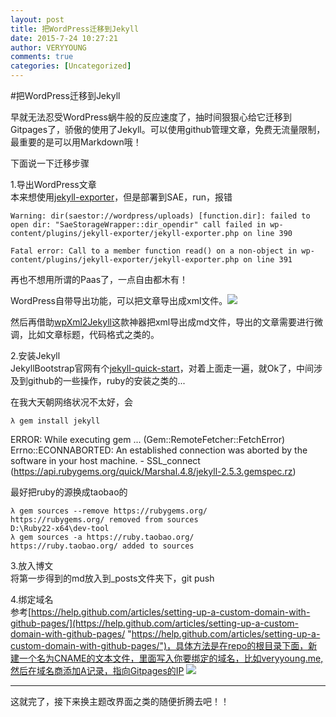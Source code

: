 ```yaml
---
layout: post
title: 把WordPress迁移到Jekyll
date: 2015-7-24 10:27:21
author: VERYYOUNG
comments: true
categories: [Uncategorized]
---
```

#把WordPress迁移到Jekyll

早就无法忍受WordPress蜗牛般的反应速度了，抽时间狠狠心给它迁移到Gitpages了，骄傲的使用了Jekyll。可以使用github管理文章，免费无流量限制，最重要的是可以用Markdown哦！

下面说一下迁移步骤


1.导出WordPress文章</br>
本来想使用[jekyll-exporter](https://wordpress.org/plugins/jekyll-exporter/ "jekyll-exporter")，但是部署到SAE，run，报错

	Warning: dir(saestor://wordpress/uploads) [function.dir]: failed to open dir: "SaeStorageWrapper::dir_opendir" call failed in wp-content/plugins/jekyll-exporter/jekyll-exporter.php on line 390

	Fatal error: Call to a member function read() on a non-object in wp-content/plugins/jekyll-exporter/jekyll-exporter.php on line 391

再也不想用所谓的Paas了，一点自由都木有！

WordPress自带导出功能，可以把文章导出成xml文件。![](http://ww4.sinaimg.cn/large/9732f922jw1eudn1xqz9ej20xw0l244k.jpg)

然后再借助[wpXml2Jekyll](https://github.com/theaob/wpXml2Jekyll "wpXml2Jekyll")这款神器把xml导出成md文件，导出的文章需要进行微调，比如文章标题，代码格式之类的。


2.安装Jekyll<br>
JekyllBootstrap官网有个[jekyll-quick-start](http://jekyllbootstrap.com/usage/jekyll-quick-start.html "jekyll-quick-start")，对着上面走一遍，就Ok了，中间涉及到github的一些操作，ruby的安装之类的...

在我大天朝网络状况不太好，会

	λ gem install jekyll
ERROR:  While executing gem ... (Gem::RemoteFetcher::FetchError)
    Errno::ECONNABORTED: An established connection was aborted by the software in your host machine. - SSL_connect (https://api.rubygems.org/quick/Marshal.4.8/jekyll-2.5.3.gemspec.rz)

最好把ruby的源换成taobao的
	
	λ gem sources --remove https://rubygems.org/
	https://rubygems.org/ removed from sources
	D:\Ruby22-x64\dev-tool
	λ gem sources -a https://ruby.taobao.org/
	https://ruby.taobao.org/ added to sources



3.放入博文<br>
将第一步得到的md放入到_posts文件夹下，git push


4.绑定域名<br>
参考[https://help.github.com/articles/setting-up-a-custom-domain-with-github-pages/](https://help.github.com/articles/setting-up-a-custom-domain-with-github-pages/ "https://help.github.com/articles/setting-up-a-custom-domain-with-github-pages/")，具体方法是在repo的根目录下面，新建一个名为CNAME的文本文件，里面写入你要绑定的域名，比如veryyoung.me,然后在域名商添加A记录，指向Gitpages的IP
![](http://ww2.sinaimg.cn/large/9732f922jw1eudng7rcm8j20mp0ajdhx.jpg)

---
这就完了，接下来换主题改界面之类的随便折腾去吧！！


